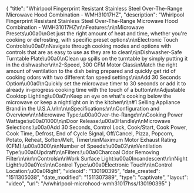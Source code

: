 {
    "title": "Whirlpool Fingerprint Resistant Stainless Steel Over-The-Range Microwave Hood Combination - WMH31017HZ",
    "description": "Whirlpool Fingerprint Resistant Stainless Steel Over-The-Range Microwave Hood Combination - WMH31017HZ\n\nFeatures:\n\nMicrowave Presets\u00a0\nGet just the right amount of heat and time, whether you're cooking or defrosting, with specific preset options\n\nElectronic Touch Controls\u00a0\nNavigate through cooking modes and options with controls that are as easy to use as they are to clean\n\nDishwasher-Safe Turntable Plate\u00a0\nClean up spills on the turntable by simply putting it in the dishwasher\n\n2-Speed, 300 CFM Motor Class\nMatch the right amount of ventilation to the dish being prepared and quickly get rid of cooking odors with two different fan speed settings\n\nAdd 30 Seconds Option\u00a0\nQuickly set the microwave timer to 30 seconds or add it to already in-progress cooking time with the touch of a button\n\nAdjustable Cooktop Lighting\u00a0\nKeep an eye on what's cooking below the microwave or keep a nightlight on in the kitchen\n\n#1 Selling Appliance Brand in the U.S.A.\n\n\n\nSpecifications:\n\nConfiguration and Overview\n\nMicrowave Type:\u00a0Over-the-Range\n\nCooking Power Wattage:\u00a01000\n\nDoor Release:\u00a0Handle\n\nMicrowave Selections:\u00a0Add 30 Seconds, Control Lock, Cook\/Start, Cook Power, Cook Time, Defrost, End of Cycle Signal, Off\/Cancel, Pizza, Popcorn, Potato, Reheat, Soften\/Melt, Timer\n\nMaximum Motor Exhaust Rating (CFM):\u00a0300\n\nNumber of Speeds:\u00a02\n\nVentilation Type:\u00a0Updraft\n\nFilters:\u00a0Charcoal Odor Removing Filter\n\n\n\nControls\n\nWork Surface Light:\u00a0Incandescent\n\nNight Light:\u00a0Yes\n\nControl Type:\u00a0Electronic Touch\n\nControl Location:\u00a0Right",
    "videoid": "130190395",
    "date_created": "1511305038",
    "date_modified": "1511307389",
    "type": "captivate",
    "layout": "video",
    "url": "\/v\/whirlpool-microhood-wmh31017hss\/130190395"
}
